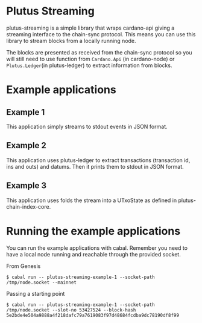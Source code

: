 # Plutus Streaming

plutus-streaming is a simple library that wraps cardano-api giving a
streaming interface to the chain-sync protocol. This means you can use this
library to stream blocks from a locally running node.

The blocks are presented as received from the chain-sync protocol so you
will still need to use function from `Cardano.Api` (in cardano-node) or
`Plutus.Ledger`(in plutus-ledger) to extract information from blocks.

# Example applications

## Example 1

This application simply streams to stdout events in JSON format.

## Example 2

This application uses plutus-ledger to extract transactions (transaction
id, ins and outs) and datums. Then it prints them to stdout in JSON format.

## Example 3

This application uses folds the stream into a UTxoState as defined in
plutus-chain-index-core.

# Running the example applications

You can run the example applications with cabal. Remember you need to have
a local node running and reachable through the provided socket.

From Genesis

```
$ cabal run -- plutus-streaming-example-1 --socket-path /tmp/node.socket --mainnet
```

Passing a starting point

```
$ cabal run -- plutus-streaming-example-1 --socket-path /tmp/node.socket --slot-no 53427524 --block-hash 5e2bde4e504a9888a4f218dafc79a7619083f97d48684fcdba9dc78190df8f99
```
